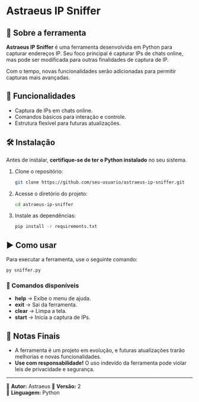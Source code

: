 # Astraeus IP Sniffer

## 📌 Sobre a ferramenta
**Astraeus IP Sniffer** é uma ferramenta desenvolvida em Python para capturar endereços IP. Seu foco principal é capturar IPs de chats online, mas pode ser modificada para outras finalidades de captura de IP.

Com o tempo, novas funcionalidades serão adicionadas para permitir capturas mais avançadas.

## 🚀 Funcionalidades
- Captura de IPs em chats online.
- Comandos básicos para interação e controle.
- Estrutura flexível para futuras atualizações.

## 🛠️ Instalação
Antes de instalar, **certifique-se de ter o Python instalado** no seu sistema.

1. Clone o repositório:
   ```bash
   git clone https://github.com/seu-usuario/astraeus-ip-sniffer.git
   ```
2. Acesse o diretório do projeto:
   ```bash
   cd astraeus-ip-sniffer
   ```
3. Instale as dependências:
   ```bash
   pip install -r requirements.txt
   ```

## ▶️ Como usar
Para executar a ferramenta, use o seguinte comando:
```bash
py sniffer.py
```

### 🔹 Comandos disponíveis
- **help** → Exibe o menu de ajuda.
- **exit** → Sai da ferramenta.
- **clear** → Limpa a tela.
- **start** → Inicia a captura de IPs.

## 📌 Notas Finais
- A ferramenta é um projeto em evolução, e futuras atualizações trarão melhorias e novas funcionalidades.
- **Use com responsabilidade!** O uso indevido da ferramenta pode violar leis de privacidade e segurança.

---
📌 **Autor:** Astraeus
📌 **Versão:** 2  
📌 **Linguagem:** Python